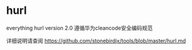 # hurl
everything hurl
version 2.0
遵循华为cleancode安全编码规范

详细说明请查阅
https://github.com/stonebirdjx/tools/blob/master/hurl.md